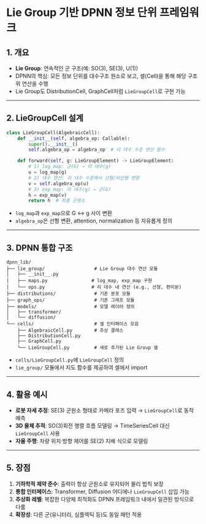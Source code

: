 # Lie Group 기반 DPNN 정보 단위 프레임워크

## 1. 개요

- **Lie Group**: 연속적인 군 구조(예: SO(3), SE(3), U(1))
- DPNN의 핵심: 모든 정보 단위를 대수구조 원소로 보고, 셀(Cell)을 통해 해당 구조 위 연산을 수행
- Lie Group도 DistributionCell, GraphCell처럼 `LieGroupCell`로 구현 가능

---

## 2. LieGroupCell 설계

```python
class LieGroupCell(AlgebraicCell):
    def __init__(self, algebra_op: Callable):
        super().__init__()
        self.algebra_op = algebra_op  # 리 대수 수준 연산 함수

    def forward(self, g: LieGroupElement) -> LieGroupElement:
        # 1) log_map: 군(G) → 리 대수(g)
        u = log_map(g)                     
        # 2) 대수 연산: 리 대수 수준에서 선형/비선형 변환
        v = self.algebra_op(u)            
        # 3) exp_map: 리 대수(g) → 군(G)
        h = exp_map(v)                    
        return h  # 최종 군원소
```

- `log_map`과 `exp_map`으로 G ↔ g 사이 변환
- `algebra_op`은 선형 변환, attention, normalization 등 자유롭게 정의

---

## 3. DPNN 통합 구조

```
dpnn_lib/
├── lie_group/                  # Lie Group 대수 연산 모듈
│   ├── __init__.py
│   ├── maps.py                # log_map, exp_map 구현
│   └── ops.py                 # 리 대수 내 연산 (e.g., 선형, 편미분)
├── distributions/              # 기존 분포 모듈
├── graph_ops/                  # 기존 그래프 모듈
├── models/                     # 모델 레이어 정의
│   ├── transformer/
│   └── diffusion/
└── cells/                      # 셀 인터페이스 모음
    ├── AlgebraicCell.py        # 추상 클래스
    ├── DistributionCell.py
    ├── GraphCell.py
    └── LieGroupCell.py         # 새로 추가된 Lie Group 셀
```

- `cells/LieGroupCell.py`에 `LieGroupCell` 정의
- `lie_group/` 모듈에서 지도 함수를 제공하여 셀에서 import

---

## 4. 활용 예시

- **로봇 자세 추정**: SE(3) 군원소 형태로 카메라 포즈 입력 → `LieGroupCell`로 동작 예측
- **3D 물체 추적**: SO(3)회전 행렬 흐름 모델링 → TimeSeriesCell 대신 `LieGroupCell` 사용
- **자율 주행**: 차량 위치·방향 제어를 SE(2) 지배 식으로 모델링

---

## 5. 장점

1. **기하학적 제약 준수**: 출력이 항상 군원소로 유지되어 물리 법칙 보장
2. **통합 인터페이스**: Transformer, Diffusion 어디에나 `LieGroupCell` 삽입 가능
3. **추상화 레벨**: 복잡한 다양체 최적화도 DPNN 프레임워크 내에서 일관된 방식으로 다룸
4. **확장성**: 다른 군(유니터리, 심플렉틱 등)도 동일 패턴 적용

